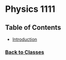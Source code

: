 # Physics 1111

## Table of Contents
 - [Introduction](%WEBPATH%/classes/phys1111/intro/)


### [Back to Classes](%WEBPATH%/classes/)